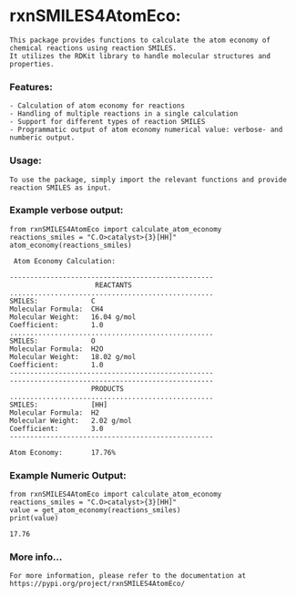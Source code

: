 
# rxnSMILES4AtomEco:

    This package provides functions to calculate the atom economy of chemical reactions using reaction SMILES.
    It utilizes the RDKit library to handle molecular structures and properties.

### Features:
    - Calculation of atom economy for reactions
    - Handling of multiple reactions in a single calculation
    - Support for different types of reaction SMILES
    - Programmatic output of atom economy numerical value: verbose- and numberic output.
    
### Usage:
    To use the package, simply import the relevant functions and provide reaction SMILES as input.
    
### Example verbose output:
    
    from rxnSMILES4AtomEco import calculate_atom_economy
    reactions_smiles = "C.O>catalyst>{3}[HH]"
    atom_economy(reactions_smiles)

     Atom Economy Calculation:

    --------------------------------------------------
                         REACTANTS
    ..................................................
    SMILES:             C
    Molecular Formula:  CH4
    Molecular Weight:   16.04 g/mol
    Coefficient:        1.0
    ..................................................
    SMILES:             O
    Molecular Formula:  H2O
    Molecular Weight:   18.02 g/mol
    Coefficient:        1.0
    --------------------------------------------------
    --------------------------------------------------
                        PRODUCTS
    ..................................................
    SMILES:             [HH]
    Molecular Formula:  H2
    Molecular Weight:   2.02 g/mol
    Coefficient:        3.0
    --------------------------------------------------

    Atom Economy:       17.76%

### Example Numeric Output:
    
    from rxnSMILES4AtomEco import calculate_atom_economy
    reactions_smiles = "C.O>catalyst>{3}[HH]"
    value = get_atom_economy(reactions_smiles)
    print(value)

    17.76



### More info...
    For more information, please refer to the documentation at https://pypi.org/project/rxnSMILES4AtomEco/
